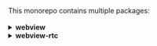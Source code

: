 <!-- ⚠️ This README has been generated from the file(s) "blueprint.md" ⚠️-->This monorepo contains multiple packages:<br><br><details>
<summary><b>webview</b></summary>
﻿# @nativescript-community/ui-webview

Extended WebView for NativeScript which adds many options.
The code is originally based on [nativescript-webview-ext](https://github.com/m-abs/nativescript-webview-ext)


[](#features)

## Features
* Adds a custom-scheme handler for x-local:// to the webview for loading of resources inside the webview.
    * Note: For iOS 11+ WKWebView is used, but for iOS <11 UIWebView is used
* Adds support for capturing URLs.
    *  This allows the app to open external links in an external browser and handle tel-links
* Added functions like:
    - `executeJavaScript(code: string)` for executing JavaScript-code and getting result.
    - `executePromise(code: string)` for calling promises and getting the result.
    - `getTitle()` returns document.title.
* Adds functions to inject `css`- and `javascript`-files.
    * Into the current page.
    * Auto-injected on page load.

* Supports:
    * Android 19+
    * iOS 9+


[](#installation)

## Installation

Describe your plugin installation steps. Ideally it would be something like:

```bash
tns plugin add @nativescript-community/ui-webview
```

### Angular support

Import `AWebViewModule` from `@nativescript-community/ui-webview/angular` and add it to your `NgModule`.

This registers the element `AWebView`. Replace the <WebView> tag with <AWebView>

### Vue support

```js
import Vue from 'nativescript-vue';
import WebViewPlugin from '@nativescript-community/ui-webview/vue';

Vue.use(WebViewPlugin);
```
This registers the element `AWebView`. Replace the <WebView> tag with <AWebView>



[](#usage)

## Usage


[](#limitations)

## Limitations

In order to intercept requests for the custom scheme, we use `UIWebView` for iOS 9 and 10 and `WKWebView` for iOS 11+.

iOS 11 added support for setting a `WKURLSchemeHandler` on the `WKWebView`.
Prior to iOS 11 there isn't support for intercepting the URL with `WKWebView`, so we use a custom `NSURLProtocol` + `UIWebView`.

### Important:
The custom `NSURLProtocol` used with UIWebView is shared with all instances of the AWebView, so mapping `x-local://local-filename.js` => `file://app/full/path/local-filename.js` is shared between them.


[](#api)

## API

### NativeScript View

| Property | Value | Description |
| --- | --- | --- |
| readonly isUIWebView | true / false | Is the native webview an UIWebView? True if `iOS <11` |
| readonly isWkWebView | true / false | Is the native webview an WKWebView? True if `iOS >=11` |
| src | | Load src |
| autoInjectJSBridge | true / false | Should the window.nsWebViewBridge be injected on `loadFinishedEvent`? Defaults to true |
| builtInZoomControls | true / false | Android: Is the built-in zoom mechanisms being used |
| cacheMode | default / no_cache / cache_first / cache_only | Android: Set caching mode. |
| databaseStorage | true / false | Android: Enable/Disabled database storage API. Note: It affects all webviews in the process. |
| debugMode | true / false | Android: Enable chrome debugger for webview on Android. Note: Applies to all webviews in App |
| displayZoomControls | true / false | Android: displays on-screen zoom controls when using the built-in zoom mechanisms |
| domStorage | true / false | Android: Enable/Disabled DOM Storage API. E.g localStorage |
| scalesPageToFit | UIWebView: Should webpage scale to fit the view? Defaults to false |
| scrollBounce | true / false | iOS: Should the scrollView bounce? Defaults to true. |
| supportZoom | true / false | Android: should the webview support zoom |
| viewPortSize | false / view-port string / ViewPortProperties | Set the viewport metadata on load finished. **Note:** WkWebView sets initial-scale=1.0 by default. |
| limitsNavigationsToAppBoundDomains | false | iOS: allows to enable Service Workers **Note:** If set to true, WKAppBoundDomains also should be set in info.plist. |
| scrollBarIndicatorVisible | false | Allow to hide scrollbars. |

| Function | Description |
| --- | --- |
| loadUrl(src: string): Promise<LoadFinishedEventData> | Open a URL and resolves a promise once it has finished loading. |
| registerLocalResource(resourceName: string, path: string): void; | Map the "x-local://{resourceName}" => "{path}". |
| unregisterLocalResource(resourceName: string): void; | Removes the mapping from "x-local://{resourceName}" => "{path}" |
| getRegisteredLocalResource(resourceName: string): void; | Get the mapping from "x-local://{resourceName}" => "{path}" |
| loadJavaScriptFile(scriptName: string, filepath: string) | Inject a javascript-file into the webview. Should be called after the `loadFinishedEvent` |
| loadStyleSheetFile(stylesheetName: string, filepath: string, insertBefore: boolean) | Loads a CSS-file into document.head. If before is true, it will be added to the top of document.head otherwise as the last element |
| loadJavaScriptFiles(files: {resourceName: string, filepath: string}[]) | Inject multiple javascript-files into the webview. Should be called after the `loadFinishedEvent` |
| loadStyleSheetFiles(files: {resourceName: string, filepath: string, insertBefore: boolean}[]) | Loads multiple CSS-files into the document.head. If before is true, it will be added to the top of document.head otherwise as the last element |
| autoLoadJavaScriptFile(resourceName: string, filepath: string) | Register a JavaScript-file to be injected on `loadFinishedEvent`. If a page is already loaded, the script will be injected into the current page. |
| autoLoadStyleSheetFile(resourceName: string, filepath: string, insertBefore?: boolean) | Register a CSS-file to be injected on `loadFinishedEvent`. If a page is already loaded, the CSS-file will be injected into the current page. |
| autoExecuteJavaScript(scriptCode: string, name: string) | Execute a script on `loadFinishedEvent`. The script can be a promise |
| executeJavaScript(scriptCode: string) | Execute JavaScript in the webpage. *Note:* scriptCode should be ES5 compatible, or it might not work on 'iOS < 11' |
| executePromise(scriptCode: string, timeout: number = 500) | Run a promise inside the webview. *Note:* Executing scriptCode must return a promise. |
| emitToWebView(eventName: string, data: any) | Emit an event to the webview. Note: data must be stringify'able with JSON.stringify or this throws an exception. |
| getTitle() | Returns a promise with the current document title. |


[](#events)

## Events
| Event | Description |
| --- | --- |
| loadFinished | Raised when a loadFinished event occurs. args is a `LoadFinishedEventData` |
| loadProgress | Android only: Raised during page load to indicate the progress. args is a `LoadProgressEventData` |
| loadStarted | Raised when a loadStarted event occurs. args is a `LoadStartedEventData` |
| shouldOverrideUrlLoading | Raised before the webview requests an URL. Can cancelled by setting args.cancel = true in the `ShouldOverrideUrlLoadEventData` |
| titleChanged | Document title changed |
| webAlert | Raised when `window.alert` is triggered inside the webview, needed to use customs dialogs for web alerts. args in a `WebAlertEventData`. `args.callback()` must be called to indicate alert is closed. **NOTE:** Not supported by UIWebView |
| webConfirm | Raised when `window.confirm` is triggered inside the webview, needed to use customs dialogs for web confirm boxes. args in a `webConfirmEvent`. `args.callback(boolean)` must be called to indicate confirm box is closed. **NOTE:** Not supported by UIWebView |
| webConsole | Android only: Raised when a line is added to the web console. args is a `WebConsoleEventData`. |
| webPrompt | Raised when `window.prompt` is triggered inside the webview, needed to use customs dialogs for web prompt boxes. args in a `webConfirmEvent`. `args.callback(string | null)` must be called to indicate prompt box is closed. **NOTE:** Not supported by UIWebView |
| Events emitted from the webview | Raised when nsWebViewBridge.emit(...) is called inside the webview. args in an `WebViewEventData` |

### WebView

Inside the WebView we have the `nsWebViewBridge` for sending events between the `NativeScript`-layer and the `WebView`.
**Note:** The bridge will only be available `DOMContentLoaded` or `onload` inside the WebView.

| Function | Description |
| --- | --- |
| window.nsWebViewBridge.on(eventName: string, cb: (data: any) => void) | Registers handlers for events from the native layer. |
| window.nsWebViewBridge.off(eventName: string, cb?: (data: any) => void) | Unregister handlers for events from the native layer. |
| window.nsWebViewBridge.emit(eventName: string, data: any) | Emits event to NativeScript layer. Will be emitted on the AWebView as any other event, data will be a part of the WebViewEventData-object |


[](#possible-features-to-come)

## Possible features to come:

* Cookie helpers?
* Setting view-port metadata?
* Share cache with native-layer?

### Android
* Settings
    * AppCache?
    * User agent?

#### iOS
* Settings?


[](#demo-and-unit-tests)

## Demo and unit tests

### Running the demo

To run the demo-project, the plugin must be build locally and a http-server must be running.

The easiest way to run the demo is to follow these steps:
- Clone the git repository from https://github.com/nativescript-community/ui-webview.git
- Go into the `src`-folder
- Use the npm-scripts:
  - npm run demo.ios
  - npm run demo.android

### Running the unit-tests

- Clone the git repository from https://github.com/nativescript-community/ui-webview.git
- Go into the `src`-folder
- Use the npm-scripts:
  - npm run test.ios
  - npm run test.android


[](#license)

## License

Apache License Version 2.0, January 2004


[](#about-nota)

## About Nota

Nota is the Danish Library and Expertise Center for people with print disabilities.
To become a member of Nota you must be able to document that you cannot read ordinary printed text. Members of Nota are visually impaired, dyslexic or otherwise impaired.
Our purpose is to ensure equal access to knowledge, community participation and experiences for people who're unable to read ordinary printed text.

</details><details>
<summary><b>webview-rtc</b></summary>

[](#nativescript-webview-rtc)

# NativeScript WebView RTC
[![npm downloads](https://img.shields.io/npm/dm/@nativescript-community/ui-webview-rtc.svg)](https://www.npmjs.com/package/@nativescript-community/ui-webview-rtc)
[![npm downloads](https://img.shields.io/npm/dt/@nativescript-community/ui-webview-rtc.svg)](https://www.npmjs.com/package/@nativescript-community/ui-webview-rtc)
[![npm](https://img.shields.io/npm/v/@nativescript-community/ui-webview-rtc.svg)](https://www.npmjs.com/package/@nativescript-community/ui-webview-rtc)

A NativeScript Plugin to add webRTC support to `@nativescript-community/ui-webview`


[](#installation)

## Installation
Run the following command from the root of your project:

`tns plugin add @nativescript-community/ui-webview-rtc`

This command automatically installs the necessary files, as well as stores @nativescript-community/ui-webview-rtc as a dependency in your project's package.json file.


[](#configuration)

## Configuration

To install the plugin run 
```typescript
import install from '@nativescript-community/ui-webview-rtc';
install();
```

then simply use the `webRTC="true"` as a webview property

</details>